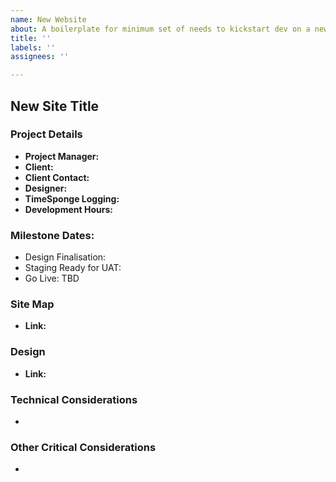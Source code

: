 ```yaml
---
name: New Website
about: A boilerplate for minimum set of needs to kickstart dev on a new site
title: ''
labels: ''
assignees: ''

---
```


## New Site Title

### Project Details

- **Project Manager:** 
- **Client:** 
- **Client Contact:** 
- **Designer:** 
- **TimeSponge Logging:** 
- **Development Hours:**

### Milestone Dates:

- Design Finalisation: 
- Staging Ready for UAT: 
- Go Live: TBD

### Site Map
- **Link:**

### Design
- **Link:**

### Technical Considerations

- 

### Other Critical Considerations

-
